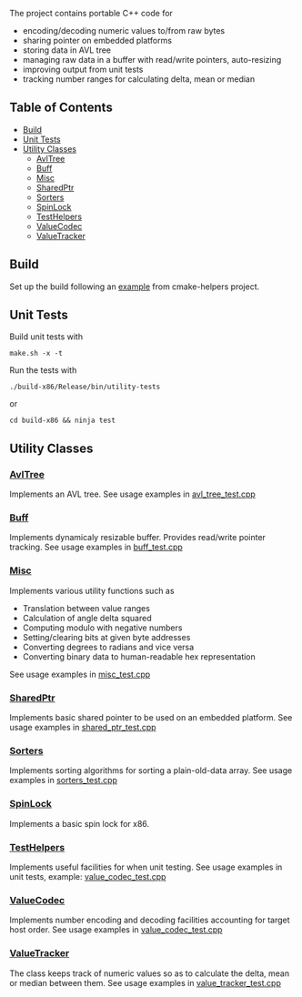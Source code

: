 The project contains portable C++ code for
* encoding/decoding numeric values to/from raw bytes
* sharing pointer on embedded platforms
* storing data in AVL tree
* managing raw data in a buffer with read/write pointers, auto-resizing
* improving output from unit tests
* tracking number ranges for calculating delta, mean or median

## Table of Contents

* [Build](#Build)
* [Unit Tests](#Unit_Tests)
* [Utility Classes](#Utility_Classes)
  * [AvlTree](#avl_tree)
  * [Buff](#buff)
  * [Misc](#misc)
  * [SharedPtr](#shared_ptr)
  * [Sorters](#sorters)
  * [SpinLock](#spin_lock)
  * [TestHelpers](#test_helpers)
  * [ValueCodec](#value_codec)
  * [ValueTracker](#value_tracker)

<a name="Build" ></a>
## Build

Set up the build following an <a href="/projects/cmake-helpers/#example-project">example</a> from
cmake-helpers project.

<a name="Unit_Tests" ></a>
## Unit Tests

Build unit tests with
```
make.sh -x -t
```

Run the tests with
```
./build-x86/Release/bin/utility-tests
```
or
```
cd build-x86 && ninja test
```

<a name="Utility_Classes" ></a>
## Utility Classes

<a name="avl_tree" ></a>
### <a href="include/utility/avl_tree.hpp">AvlTree</a>

Implements an AVL tree. See usage examples in <a href="test/avl_tree_test.cpp">
avl_tree_test.cpp</a>

<a name="buff"></a> 
### <a href="include/utility/buff.hpp">Buff</a>

Implements dynamicaly resizable buffer. Provides read/write pointer tracking. See usage examples in
<a href="test/buff_test.cpp">buff_test.cpp</a>

<a name="misc" ></a>
### <a href="include/utility/misc.hpp">Misc</a>

Implements various utility functions such as
* Translation between value ranges
* Calculation of angle delta squared
* Computing modulo with negative numbers
* Setting/clearing bits at given byte addresses
* Converting degrees to radians and vice versa
* Converting binary data to human-readable hex representation

See usage examples in <a href="test/misc_test.cpp">misc_test.cpp</a>

<a name="shared_ptr"></a>
### <a href="include/utility/shared_ptr.hpp">SharedPtr</a>

Implements basic shared pointer to be used on an embedded platform. See usage examples in
<a href="test/shared_ptr_test.cpp">shared_ptr_test.cpp</a>

<a name="sorters"></a>
### <a href="include/utility/sorters.hpp">Sorters</a>

Implements sorting algorithms for sorting a plain-old-data array. See usage examples in
<a href="test/sorters_test.cpp">sorters_test.cpp</a>

<a name="spin_lock" ></a>
### <a href="include/utility/spin_lock.hpp">SpinLock</a>

Implements a basic spin lock for x86.

<a name="test_helpers" ></a>
### <a href="include/utility/test_helpers.hpp">TestHelpers</a>

Implements useful facilities for when unit testing. See usage examples in unit tests, example: 
<a href="test/value_codec_test.cpp">value_codec_test.cpp</a>

<a name="value_codec" ></a>
### <a href="include/utility/value_codec.hpp">ValueCodec</a>

Implements number encoding and decoding facilities accounting for target host order. See usage
examples in <a href="test/value_codec_test.cpp">value_codec_test.cpp</a>

<a name="value_tracker"></a>
### <a href="include/utility/value_tracker.hpp">ValueTracker</a>

The class keeps track of numeric values so as to calculate the delta, mean or median between them.
See usage examples in
<a href="test/value_tracker_test.cpp">value_tracker_test.cpp</a>
